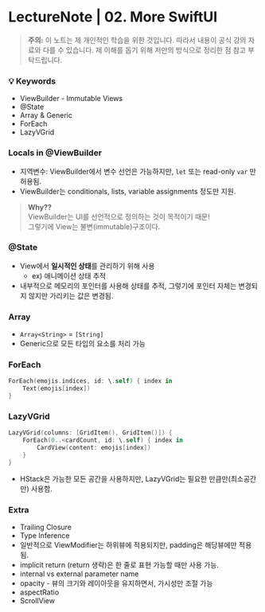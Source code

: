 # LectureNote | 02. More SwiftUI

> **주의:** 이 노트는 제 개인적인 학습을 위한 것입니다. 따라서 내용이 공식 강의 자료와 다를 수 있습니다. 제 이해를 돕기 위해 저만의 방식으로 정리한 점 참고 부탁드립니다.


### 💡 Keywords

- ViewBuilder - Immutable Views
- @State
- Array & Generic
- ForEach
- LazyVGrid

### Locals in @ViewBuilder

- 지역변수: ViewBuilder에서 변수 선언은 가능하지만, `let` 또는 read-only `var` 만 허용됨.
- ViewBuilder는 conditionals, lists, variable assignments 정도만 지원.
> **Why??** <br/>
> ViewBuilder는 UI를 선언적으로 정의하는 것이 목적이기 때문! <br/>
> 그렇기에 View는 불변(immutable)구조이다.

### @State

- View에서 **일시적인 상태**를 관리하기 위해 사용
  - ex) 애니메이션 상태 추적
- 내부적으로 메모리의 포인터를 사용해 상태를 추적, 그렇기에 포인터 자체는 변경되지 않지만 가리키는 값은 변경됨.

### Array

- `Array<String>` = `[String]` 
- Generic으로 모든 타입의 요소를 처리 가능

### ForEach

```swift
ForEach(emojis.indices, id: \.self) { index in
    Text(emojis[index])
}
```

### LazyVGrid

```swift
LazyVGrid(columns: [GridItem(), GridItem()]) {
    ForEach(0..<cardCount, id: \.self) { index in
        CardView(content: emojis[index])
    }
}
```

- HStack은 가능한 모든 공간을 사용하지만, LazyVGrid는 필요한 만큼만(최소공간만) 사용함.


### Extra
- Trailing Closure
- Type Inference
- 일반적으로 ViewModifier는 하위뷰에 적용되지만, padding은 해당뷰에만 적용됨.
- implicit return (return 생략)은 한 줄로 표현 가능할 때만 사용 가능.
- internal vs external parameter name
- opacity - 뷰의 크기와 레이아웃을 유지하면서, 가시성만 조절 가능
- aspectRatio
- ScrollView
